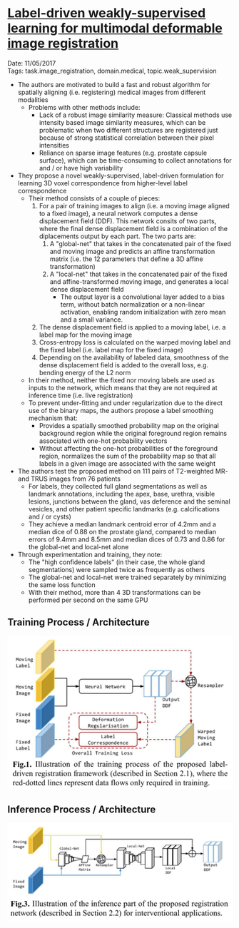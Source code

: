 # [Label-driven weakly-supervised learning for multimodal deformable image registration](https://arxiv.org/abs/1711.01666)

Date: 11/05/2017  
Tags: task.image_registration, domain.medical, topic.weak_supervision

- The authors are motivated to build a fast and robust algorithm for spatially aligning (i.e. registering) medical images from different modalities
    - Problems with other methods include:
        - Lack of a robust image similarity measure: Classical methods use intensity based image similarity measures, which can be problematic when two different structures are registered just because of strong statistical correlation between their pixel intensities
        - Reliance on sparse image features (e.g. prostate capsule surface), which can be time-consuming to collect annotations for and / or have high variability
- They propose a novel weakly-supervised, label-driven formulation for learning 3D voxel correspondence from higher-level label correspondence
    - Their method consists of a couple of pieces: 
        1. For a pair of training images to align (i.e. a moving image aligned to a fixed image), a neural network computes a dense displacement field (DDF). This network consits of two parts, where the final dense displacement field is a combination of the diplacements output by each part. The two parts are:
            1. A "global-net" that takes in the concatenated pair of the fixed and moving image and predicts an affine transformation matrix (i.e. the 12 parameters that define a 3D affine transformation)
            2. A "local-net" that takes in the concatenated pair of the fixed and affine-transformed moving image, and generates a local dense displacement field
                - The output layer is a convolutional layer added to a bias term, without batch normalization or a non-linear activation, enabling random initialization with zero mean and a small variance.
        2. The dense displacement field is applied to a moving label, i.e. a label map for the moving image
        3. Cross-entropy loss is calculated on the warped moving label and the fixed label (i.e. label map for the fixed image)
        4. Depending on the availability of labeled data, smoothness of the dense displacement field is added to the overall loss, e.g. bending energy of the L2 norm
    - In their method, neither the fixed nor moving labels are used as inputs to the network, which means that they are not required at inference time (i.e. live registration)
    - To prevent under-fitting and under regularization due to the direct use of the binary maps, the authors propose a label smoothing mechanism that:
        - Provides a spatially smoothed probability map on the original background region while the original foreground region remains associated with one-hot probability vectors
        - Without affecting the one-hot probabilities of the foreground region, normalizes the sum of the probability map so that all labels in a given image are associated with the same weight
- The authors test the proposed method on 111 pairs of T2-weighted MR- and TRUS images from 76 patients
    - For labels, they collected full gland segmentations as well as landmark annotations, including the apex, base, urethra, visible lesions, junctions between the gland, vas deference and the seminal vesicles, and other patient specific landmarks (e.g. calcifications and / or cysts)
    - They achieve a median landmark centroid error of 4.2mm and a median dice of 0.88 on the prostate gland, compared to median errors of 9.4mm and 8.5mm and median dices of 0.73 and 0.86 for the global-net and local-net alone
- Through experimentation and training, they note: 
    - The "high confidence labels" (in their case, the whole gland segmentations) were sampled twice as frequently as others
    - The global-net and local-net were trained separately by minimizing the same loss function
    - With their method, more than 4 3D transformations can be performed per second on the same GPU

## Training Process / Architecture

![](./images/registration_training.png)

## Inference Process / Architecture

![](./images/registration_inference.png)
